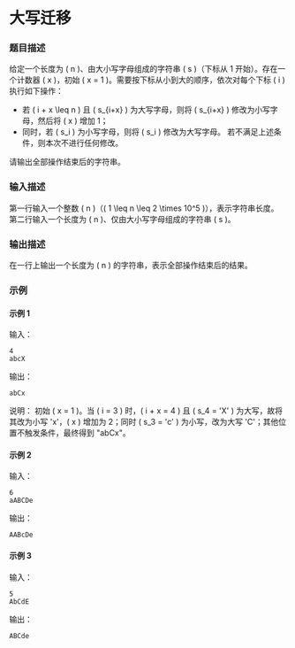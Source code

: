 # 大写迁移
### 题目描述
给定一个长度为 \( n \)、由大小写字母组成的字符串 \( s \)（下标从 1 开始）。存在一个计数器 \( x \)，初始 \( x = 1 \)。需要按下标从小到大的顺序，依次对每个下标 \( i \) 执行如下操作：
- 若 \( i + x \leq n \) 且 \( s_{i+x} \) 为大写字母，则将 \( s_{i+x} \) 修改为小写字母，然后将 \( x \) 增加 1；
- 同时，若 \( s_i \) 为小写字母，则将 \( s_i \) 修改为大写字母。
若不满足上述条件，则本次不进行任何修改。

请输出全部操作结束后的字符串。


### 输入描述
第一行输入一个整数 \( n \)（\( 1 \leq n \leq 2 \times 10^5 \)），表示字符串长度。
第二行输入一个长度为 \( n \)、仅由大小写字母组成的字符串 \( s \)。


### 输出描述
在一行上输出一个长度为 \( n \) 的字符串，表示全部操作结束后的结果。


### 示例
#### 示例 1
输入：
```
4
abcX
```
输出：
```
abCx
```
说明：
初始 \( x = 1 \)。当 \( i = 3 \) 时，\( i + x = 4 \) 且 \( s_4 = 'X' \) 为大写，故将其改为小写 'x'，\( x \) 增加为 2；同时 \( s_3 = 'c' \) 为小写，改为大写 'C'；其他位置不触发条件，最终得到 "abCx"。

#### 示例 2
输入：
```
6
aABCDe
```
输出：
```
AABcDe
```

#### 示例 3
输入：
```
5
AbCdE
```
输出：
```
ABCde
```